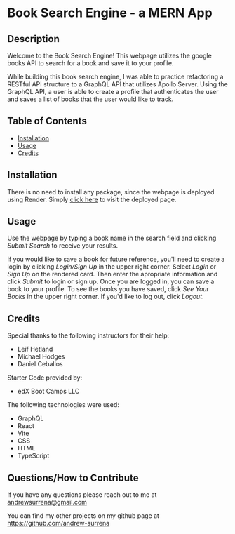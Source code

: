 # Book Search Engine - a MERN App

## Description

Welcome to the Book Search Engine! This webpage utilizes the google books API to search for a book and save it to your profile.

While building this book search engine, I was able to practice refactoring a RESTful API structure to a GraphQL API that utilizes Apollo Server. Using the GraphQL API, a user is able to create a profile that authenticates the user and saves a list of books that the user would like to track.

## Table of Contents
- [Installation](#installation)
- [Usage](#usage)
- [Credits](#credits)

## Installation

There is no need to install any package, since the webpage is deployed using Render. Simply [click here](https://andrew-surrena-developer-portfolio.netlify.app/) to visit the deployed page.

## Usage

Use the webpage by typing a book name in the search field and clicking *Submit Search* to receive your results. 

If you would like to save a book for future reference, you'll need to create a login by clicking *Login/Sign Up* in the upper right corner. Select *Login* or *Sign Up* on the rendered card. Then enter the apropriate information and click *Submit* to login or sign up. Once you are logged in, you can save a book to your profile. To see the books you have saved, click *See Your Books* in the upper right corner. If you'd like to log out, click *Logout*.

## Credits
Special thanks to the following instructors for their help:
* Leif Hetland
* Michael Hodges
* Daniel Ceballos

Starter Code provided by:
* edX Boot Camps LLC

The following technologies were used:
* GraphQL
* React
* Vite
* CSS
* HTML
* TypeScript

## Questions/How to Contribute

If you have any questions please reach out to me at andrewsurrena@gmail.com

You can find my other projects on my github page at https://github.com/andrew-surrena
